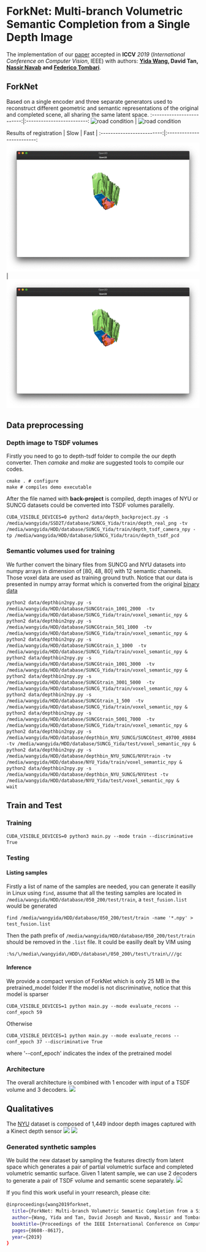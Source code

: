 # ForkNet: Multi-branch Volumetric Semantic Completion from a Single Depth Image

The implementation of our [paper](https://openaccess.thecvf.com/content_ICCV_2019/papers/Wang_ForkNet_Multi-Branch_Volumetric_Semantic_Completion_From_a_Single_Depth_Image_ICCV_2019_paper.pdf) accepted in **ICCV** *2019* (*International Conference on Computer Vision*, IEEE) with authors:
**[Yida Wang](https://wangyida.github.io/#about), David Tan, [Nassir Navab](http://campar.in.tum.de/Main/NassirNavab) and [Federico Tombari](http://campar.in.tum.de/Main/FedericoTombari)**.

## ForkNet
Based on a single encoder and three separate generators used to reconstruct different geometric and semantic representations of the original and completed scene, all sharing the same latent space.
:-------------------------:|:-------------------------:
 <img src="iccv/ForkNet_nyu.gif" alt="road condition" frameborder="0" style="border:0" > | <img src="iccv/ForkNet_shapenet.gif" alt="road condition" frameborder="0" style="border:0" >

Results of registration
| Slow | Fast |
:-------------------------:|:-------------------------:
 <img src="iccv/slow.gif" alt="road condition" frameborder="0" style="border:0" > | <img src="iccv/fast.gif" alt="road condition" frameborder="0" style="border:0" >

## Data preprocessing
### Depth image to TSDF volumes
Firstly you need to go to depth-tsdf folder to compile the our depth converter. Then *camake* and *make* are suggested tools to compile our codes.

```shell
cmake . # configure
make # compiles demo executable
```
After the file named with **back-project** is compiled, depth images of NYU or SUNCG datasets could be converted into TSDF volumes parallelly.

```shell
CUDA_VISIBLE_DEVICES=0 python2 data/depth_backproject.py -s /media/wangyida/SSD2T/database/SUNCG_Yida/train/depth_real_png -tv /media/wangyida/HDD/database/SUNCG_Yida/train/depth_tsdf_camera_npy -tp /media/wangyida/HDD/database/SUNCG_Yida/train/depth_tsdf_pcd
```

### Semantic volumes used for training
We further convert the binary files from SUNCG and NYU datasets into numpy arrays in dimension of [80, 48, 80] with 12 semantic channels. Those voxel data are used as training ground truth. Notice that our data is presented in numpy array format which is converted from the original [binary data](https://sscnet.cs.princeton.edu/)

```shell
python2 data/depthbin2npy.py -s /media/wangyida/HDD/database/SUNCGtrain_1001_2000  -tv /media/wangyida/HDD/database/SUNCG_Yida/train/voxel_semantic_npy &
python2 data/depthbin2npy.py -s /media/wangyida/HDD/database/SUNCGtrain_501_1000  -tv /media/wangyida/HDD/database/SUNCG_Yida/train/voxel_semantic_npy &
python2 data/depthbin2npy.py -s /media/wangyida/HDD/database/SUNCGtrain_1_1000  -tv /media/wangyida/HDD/database/SUNCG_Yida/train/voxel_semantic_npy &
python2 data/depthbin2npy.py -s /media/wangyida/HDD/database/SUNCGtrain_1001_3000  -tv /media/wangyida/HDD/database/SUNCG_Yida/train/voxel_semantic_npy &
python2 data/depthbin2npy.py -s /media/wangyida/HDD/database/SUNCGtrain_3001_5000  -tv /media/wangyida/HDD/database/SUNCG_Yida/train/voxel_semantic_npy &
python2 data/depthbin2npy.py -s /media/wangyida/HDD/database/SUNCGtrain_1_500  -tv /media/wangyida/HDD/database/SUNCG_Yida/train/voxel_semantic_npy &
python2 data/depthbin2npy.py -s /media/wangyida/HDD/database/SUNCGtrain_5001_7000  -tv /media/wangyida/HDD/database/SUNCG_Yida/train/voxel_semantic_npy &
python2 data/depthbin2npy.py -s /media/wangyida/HDD/database/depthbin_NYU_SUNCG/SUNCGtest_49700_49884 -tv /media/wangyida/HDD/database/SUNCG_Yida/test/voxel_semantic_npy &
python2 data/depthbin2npy.py -s /media/wangyida/HDD/database/depthbin_NYU_SUNCG/NYUtrain -tv /media/wangyida/HDD/database/NYU_Yida/train/voxel_semantic_npy &
python2 data/depthbin2npy.py -s /media/wangyida/HDD/database/depthbin_NYU_SUNCG/NYUtest -tv /media/wangyida/HDD/database/NYU_Yida/test/voxel_semantic_npy &
wait
```

## Train and Test
### Training
```shell
CUDA_VISIBLE_DEVICES=0 python3 main.py --mode train --discriminative True
```
### Testing
#### Listing samples
Firstly a list of name of the samples are needed, you can generate it easilly in Linux using `find`, assume that all the testing samples are located in `/media/wangyida/HDD/database/050_200/test/train`, a `test_fusion.list` would be generated
```shell
find /media/wangyida/HDD/database/050_200/test/train -name '*.npy' > test_fusion.list
```
Then the path prefix of `/media/wangyida/HDD/database/050_200/test/train` should be removed in the `.list` file. It could be easilly dealt by VIM using
```vim
:%s/\/media\/wangyida\/HDD\/database\/050_200\/test\/train\///gc
```
#### Inference
We provide a compact version of ForkNet which is only 25 MB in the pretrained_model folder
If the model is not discriminative, notice that this model is sparser 
```shell
CUDA_VISIBLE_DEVICES=1 python main.py --mode evaluate_recons --conf_epoch 59
```
Otherwise
```shell
CUDA_VISIBLE_DEVICES=1 python main.py --mode evaluate_recons --conf_epoch 37 --discriminative True
```
where '--conf_epoch' indicates the index of the pretrained model

### Architecture

The overall architecture is combined with 1 encoder with input of a TSDF volume and 3 decoders.
![](iccv/architecture.png)

## Qualitatives
The [NYU](https://cs.nyu.edu/~silberman/datasets/nyu_depth_v2.html) dataset is composed of 1,449 indoor depth images captured with a Kinect depth sensor
![](iccv/teaser.png)
![](iccv/qualitative.png)

### Generated synthetic samples
We build the new dataset by sampling the features directly from latent space which generates a pair of partial volumetric surface and completed volumetric semantic surface.
Given 1 latent sample, we can use 2 decoders to generate a pair of TSDF volume and semantic scene separately.
![](iccv/learning_dataset.png)

If you find this work useful in yourr research, please cite:

```bash
@inproceedings{wang2019forknet,
  title={ForkNet: Multi-branch Volumetric Semantic Completion from a Single Depth Image},
  author={Wang, Yida and Tan, David Joseph and Navab, Nassir and Tombari, Federico},
  booktitle={Proceedings of the IEEE International Conference on Computer Vision},
  pages={8608--8617},
  year={2019}
}
```

